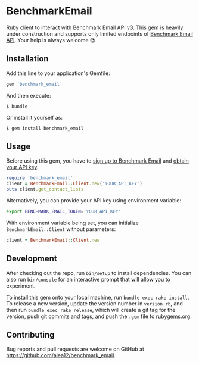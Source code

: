 # BenchmarkEmail

Ruby client to interact with Benchmark Email API v3. This gem is heavily under construction and supports only limited endpoints of [Benchmark Email API](https://developer.benchmarkemail.com/). Your help is always welcome 😍

## Installation

Add this line to your application's Gemfile:

```ruby
gem 'benchmark_email'
```

And then execute:

    $ bundle

Or install it yourself as:

    $ gem install benchmark_email

## Usage

Before using this gem, you have to [sign up to Benchmark Email](https://ui.benchmarkemail.com/register) and [obtain your API key](https://ui.benchmarkemail.com/Integrate#API).

```ruby
require 'benchmark_email'
client = BenchmarkEmail::Client.new('YOUR_API_KEY')
puts client.get_contact_lists
```

Alternatively, you can provide your API key using environment variable:

```sh
export BENCHMARK_EMAIL_TOKEN='YOUR_API_KEY'
```

With environment variable being set, you can initialize `BenchmarkEmail::Client` without parameters:

```ruby
client = BenchmarkEmail::Client.new
```

## Development

After checking out the repo, run `bin/setup` to install dependencies. You can also run `bin/console` for an interactive prompt that will allow you to experiment.

To install this gem onto your local machine, run `bundle exec rake install`. To release a new version, update the version number in `version.rb`, and then run `bundle exec rake release`, which will create a git tag for the version, push git commits and tags, and push the `.gem` file to [rubygems.org](https://rubygems.org).

## Contributing

Bug reports and pull requests are welcome on GitHub at https://github.com/alea12/benchmark_email.
